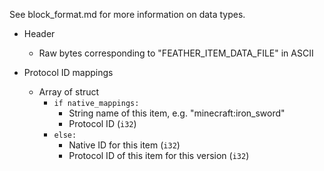 See block_format.md for more information on data types.

* Header
    * Raw bytes corresponding to "FEATHER_ITEM_DATA_FILE" in ASCII

* Protocol ID mappings
    * Array of struct
        * `if native_mappings:`
            * String name of this item, e.g. "minecraft:iron_sword"
            * Protocol ID (`i32`)
        * `else:`
            * Native ID for this item (`i32`)
            * Protocol ID of this item for this version (`i32`)